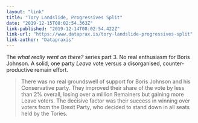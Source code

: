```yaml
---
layout: "link"
title: "Tory Landslide, Progressives Split"
date: "2019-12-15T08:02:54.363Z"
link-published: "2019-12-14T08:02:54.422Z"
link-url: "https://www.dataprax.is/tory-landslide-progressives-split"
link-author: "Datapraxis"
---
```


The _what really went on there?_ series part 3. No real enthusiasm for Boris Johnson. A solid, one party _Leave_ vote versus a disorganised, counter-productive remain effort.

> There was no real groundswell of support for Boris Johnson and his Conservative party. They improved their share of the vote by less than 2% overall, losing over
a million Remainers but gaining more Leave voters. The decisive factor was their success in winning over voters from the Brexit Party, who decided to stand down in all seats held by the Tories.
